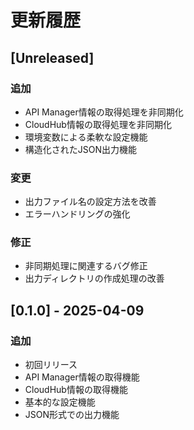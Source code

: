 # 更新履歴

## [Unreleased]

### 追加
- API Manager情報の取得処理を非同期化
- CloudHub情報の取得処理を非同期化
- 環境変数による柔軟な設定機能
- 構造化されたJSON出力機能

### 変更
- 出力ファイル名の設定方法を改善
- エラーハンドリングの強化

### 修正
- 非同期処理に関連するバグ修正
- 出力ディレクトリの作成処理の改善

## [0.1.0] - 2025-04-09

### 追加
- 初回リリース
- API Manager情報の取得機能
- CloudHub情報の取得機能
- 基本的な設定機能
- JSON形式での出力機能